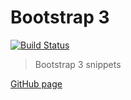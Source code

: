 # Bootstrap 3
[![Build Status](https://travis-ci.org/lenin-anzen/bootstrap3.svg?branch=master)](https://travis-ci.org/lenin-anzen/bootstrap3)

> Bootstrap 3 snippets

[GitHub page](https://lenin-anzen.github.io/bootstrap3)

